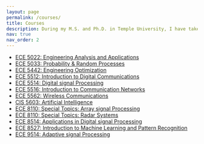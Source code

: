 ```yaml
---
layout: page
permalink: /courses/
title: Courses
description: During my M.S. and Ph.D. in Temple University, I have taken the following courses.
nav: true
nav_order: 2
---
```


  <ul>
      <li><a href="https://bulletin.temple.edu/search/?P=ECE%205022" target="_blank">ECE 5022: Engineering Analysis and Applications</a></li>
      <li><a href="https://bulletin.temple.edu/search/?P=ECE%205033" target="_blank">ECE 5033: Probability & Random Processes</a></li>
      <li><a href="https://bulletin.temple.edu/search/?P=ECE%205442" target="_blank">ECE 5442: Engineering Optimization</a></li>     
    <li><a href="https://bulletin.temple.edu/search/?P=ECE%205512" target="_blank">ECE 5512: Introduction to Digital Communications</a></li>   
       <li><a href="https://bulletin.temple.edu/search/?P=ECE%205514" target="_blank">ECE 5514: Digital signal Processing</a></li>  
  <li><a href="https://bulletin.temple.edu/search/?P=ECE%205516" target="_blank">ECE 5516: Introduction to Communication Networks</a></li>  
      <li><a href="https://bulletin.temple.edu/search/?P=ECE%205562" target="_blank">ECE 5562: Wireless Communications</a></li>   
    <li><a href="https://bulletin.temple.edu/search/?P=CIS%205603" target="_blank">CIS 5603: Artificial Intelligence</a></li>  
    <li><a href="https://bulletin.temple.edu/search/?P=ECE%208110" target="_blank">ECE 8110: Special Topics: Array signal Processing</a></li>
     <li><a href="https://bulletin.temple.edu/search/?P=ECE%208110" target="_blank">ECE 8110: Special Topics: Radar Systems</a></li>
    <li><a href="https://bulletin.temple.edu/search/?P=ECE%208514" target="_blank">ECE 8514: Applications in Digital signal Processing</a></li> 
    <li><a href="https://bulletin.temple.edu/search/?P=ECE%208527" target="_blank">ECE 8527: Introduction to Machine Learning and Pattern Recognition</a></li>
   <li><a href="https://bulletin.temple.edu/search/?P=ECE%209514" target="_blank">ECE 9514: Adaptive signal Processing</a></li>

          
     
  </ul>